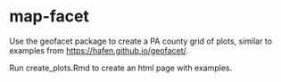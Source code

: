 # map-facet

Use the geofacet package to create a PA county grid of plots, similar to examples from https://hafen.github.io/geofacet/.

Run create_plots.Rmd to create an html page with examples.
